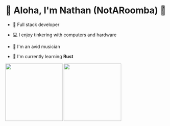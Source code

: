 <h1 align="center">🚀 Aloha, I'm Nathan (NotARoomba) 🚀</h1>

- 🔭 Full stack developer
  
- 💻 I enjoy tinkering with computers and hardware
  
- 🎹 I'm an avid musician
  
- 🌱 I'm currently learning **Rust**
<img align="left" height="180" src="https://github-readme-stats-notaroomba.vercel.app/api/top-langs/?username=notaroomba&layout=compact&theme=github_dark_dimmed&langs_count=10&hide=c"> 
<img align="center" height="180" src="https://github-readme-stats-notaroomba.vercel.app/api?username=notaroomba&show_icons=true&theme=github_dark_dimmed">


<!-- --- -->

<!-- <h2>⚙️ My Skills</h2> -->
<!--  <img align="center" src="https://skillicons.dev/icons?i=html,css,js,ts,react,tailwind,c,cpp,rust,java&perline=10"> -->


<!--
**NotARoomba/notaroomba** is a ✨ _special_ ✨ repository because its `README.md` (this file) appears on your GitHub profile.

Here are some ideas to get you started:

- 🔭 I’m currently working on ...
- 🌱 I’m currently learning ...
- 👯 I’m looking to collaborate on ...
- 🤔 I’m looking for help with ...
- 💬 Ask me about ...
- 📫 How to reach me: ...
- 😄 Pronouns: ...
- ⚡ Fun fact: ...
-->
